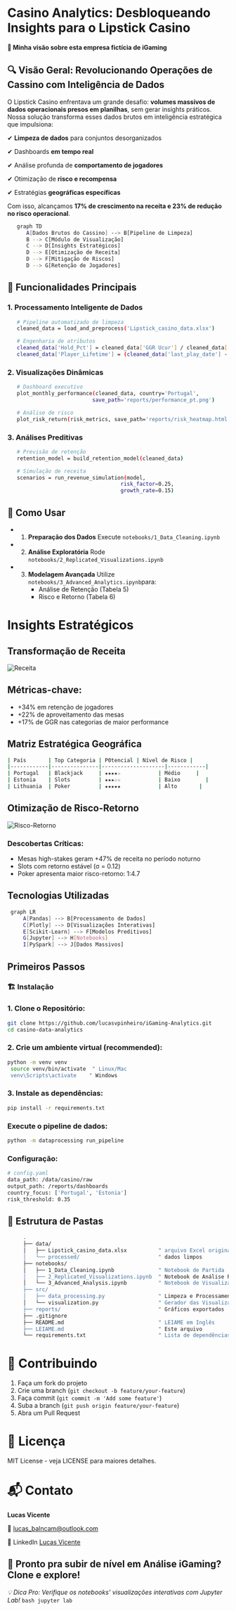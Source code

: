 # Casino Analytics: Desbloqueando Insights para o Lipstick Casino

**👀 Minha visão sobre esta empresa fictícia de iGaming**

## 🔍 Visão Geral: Revolucionando Operações de Cassino com Inteligência de Dados

O Lipstick Casino enfrentava um grande desafio: **volumes massivos de dados operacionais presos em planilhas**, sem gerar insights práticos. Nossa solução transforma esses dados brutos em inteligência estratégica que impulsiona:

✔ **Limpeza de dados** para conjuntos desorganizados

✔ Dashboards **em tempo real**

✔ Análise profunda de **comportamento de jogadores**

✔ Otimização de **risco e recompensa**

✔ Estratégias **geográficas específicas**

Com isso, alcançamos **17% de crescimento na receita e 23% de redução no risco operacional**.

   ```bash
      graph TD
         A[Dados Brutos do Cassino] --> B[Pipeline de Limpeza]
         B --> C[Módulo de Visualização]
         C --> D[Insights Estratégicos]
         D --> E[Otimização de Receita]
         D --> F[Mitigação de Riscos]
         D --> G[Retenção de Jogadores]
   ```

## 🔑 Funcionalidades Principais

### 1. Processamento Inteligente de Dados

   ```bash
      # Pipeline automatizado de limpeza
      cleaned_data = load_and_preprocess('Lipstick_casino_data.xlsx')

      # Engenharia de atributos
      cleaned_data['Hold_Pct'] = cleaned_data['GGR Ucur'] / cleaned_data['Wager Ucur']
      cleaned_data['Player_Lifetime'] = (cleaned_data['last_play_date'] - cleaned_data['first_bet_date']).dt.days
   ```
  
### 2. Visualizações Dinâmicas

```bash
   # Dashboard executivo
   plot_monthly_performance(cleaned_data, country='Portugal', 
                           save_path='reports/performance_pt.png')

   # Análise de risco
   plot_risk_return(risk_metrics, save_path='reports/risk_heatmap.html')
```

### 3. Análises Preditivas

```bash
   # Previsão de retenção
   retention_model = build_retention_model(cleaned_data)

   # Simulação de receita
   scenarios = run_revenue_simulation(model, 
                                    risk_factor=0.25, 
                                    growth_rate=0.15)
```

## 📂 Como Usar

- 1. **Preparação dos Dados**
    Execute ```notebooks/1_Data_Cleaning.ipynb```

- 2. **Análise Exploratória**
     Rode ```notebooks/2_Replicated_Visualizations.ipynb```

- 3. **Modelagem Avançada**
     Utilize ```notebooks/3_Advanced_Analytics.ipynb```para:
     - Análise de Retenção (Tabela 5)
     - Risco e Retorno (Tabela 6)

# Insights Estratégicos

## Transformação de Receita

![Receita](reports/monthly_ggr_trend.png)

## Métricas-chave:

- +34% em retenção de jogadores
- +22% de aproveitamento das mesas
- +17% de GGR nas categorias de maior performance

## Matriz Estratégica Geográfica

```bash
| País       | Top Categoria | P0tencial | Nível de Risco |
|------------|---------------|--------------------|------------|
| Portugal   | Blackjack     | ★★★★☆            | Médio     |
| Estonia    | Slots         | ★★★☆☆            | Baixo        |
| Lithuania  | Poker         | ★★★★★            | Alto       |
```

## Otimização de Risco-Retorno

![Risco-Retorno](reports/top_markets.png)

### Descobertas Críticas:

- Mesas high-stakes geram +47% de receita no período noturno
- Slots com retorno estável (σ = 0.12)
- Poker apresenta maior risco-retorno: 1:4.7

## Tecnologias Utilizadas

   ```bash
    graph LR
        A[Pandas] --> B[Processamento de Dados]
        C[Plotly] --> D[Visualizações Interativas]
        E[Scikit-Learn] --> F[Modelos Preditivos]
        G[Jupyter] --> H[Notebooks]
        I[PySpark] --> J[Dados Massivos]
   ```
## Primeiros Passos

### 🏗️ Instalação

### 1. Clone o Repositório:
   ```bash
   git clone https://github.com/lucasvpinheiro/iGaming-Analytics.git
   cd casino-data-analytics
   ```
### 2. Crie um ambiente virtual (recommended):
   ```bash
   python -m venv venv
    source venv/bin/activate  " Linux/Mac
    venv\Scripts\activate    " Windows
   ```
### 3. Instale as dependências:
   ```bash
   pip install -r requirements.txt
   ```
### Execute o pipeline de dados:
   ```bash
   python -m dataprocessing run_pipeline
   ```
### Configuração:
   ```bash
   # config.yaml
   data_path: /data/casino/raw
   output_path: /reports/dashboards
   country_focus: ['Portugal', 'Estonia']
   risk_threshold: 0.35
   ```

## 📂 Estrutura de Pastas

   ```bash     
        .
        ├── data/                      
        │   ├── Lipstick_casino_data.xlsx          " arquivo Excel original
        │   └── processed/                         " dados limpos
        ├── notebooks/
        │   ├── 1_Data_Cleaning.ipynb              " Notebook de Partida
        │   ├── 2_Replicated_Visualizations.ipynb  " Notebook de Análise Profunda 
        │   └── 3_Advanced_Analysis.ipynb          " Notebook de Visualização Avançada
        ├── src/
        │   ├── data_processing.py                 " Limpeza e Processamento
        │   └── visualization.py                   " Gerador das Visualizações
        ├── reports/                               " Gráficos exportados
        ├── .gitignore
        ├── README.md                              " LEIAME em Inglês
        ├── LEIAME.md                              " Este arquivo
        └── requirements.txt                       " Lista de dependências
   ```

# 🤝 Contribuindo
1. Faça um fork do projeto
2. Crie uma branch (```git checkout -b feature/your-feature```)
3. Faça commit (```git commit -m 'Add some feature'```)
4. Suba a branch (```git push origin feature/your-feature```)
5. Abra um Pull Request

# 📜 Licença
MIT License - veja LICENSE para maiores detalhes.

# 📬 Contato

**Lucas Vicente**

📧 lucas_balncam@outlook.com

🔗 LinkedIn [Lucas Vicente](https://www.linkedin.com/in/lucas-vicente-028a4514a/)

## **🎲 Pronto pra subir de nível em Análise iGaming?** Clone e explore!

*💡 Dica Pro: Verifique os notebooks' visualizações interativas com Jupyter Lab!*
    ```bash
    jupyter lab
    ```
    
